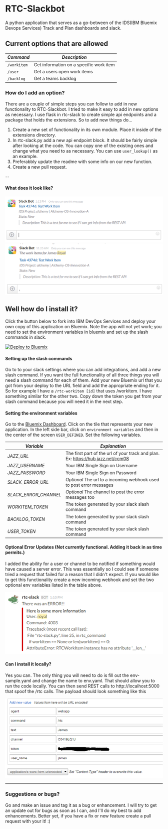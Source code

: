 # RTC-Slackbot
A python application that serves as a go-between of the IDS(IBM Bluemix Devops Services) Track and Plan dashboards and slack.

## Current options that are allowed

| *Command*   | *Description* |
|------------|-----------------|
| `/workitem` | Get information on a specific work item |
| `/user` | Get a users open work items | 
| `/backlog` | Get a teams backlog | 


### How do I add an option?

There are a couple of simple steps you can follow to add in new functionality to RTC-Slackbot. I tried to make it easy to add in new options as necessary. I use flask in rtc-slack to create simple api endpoints and a package that holds the extensions. So to add new things do...

1. Create a new set of functionality in its own module. Place it inside of the extensions directory.
2. In rtc-slack.py add a new api endpoint block. It should be fairly simple after looking at the code. You can copy one of the existing ones and change what you need to as necessary. You can use `user_lookup()` as an example.
3. Preferabbly update the readme with some info on our new function.
4. Create a new pull request.

--
#### What does it look like?

![`/rtc 43746`](images/single-workitem.PNG "`/rtc 43746`")
![`/rtc-user James Royal`](images/user-workitems.PNG "`/rtc-user James Royal`")

## Well how do I install it?

Click the button below to fork into IBM DevOps Services and deploy your own copy of this application on Bluemix. Note the app will not yet work; you need to set the environment variables in bluemix and set up the slash commands in slack.

[![Deploy to Bluemix](https://bluemix.net/deploy/button.png)](https://bluemix.net/deploy?repository=https://github.com/jroyal/RTC-Slackbot.git)

#### Setting up the slash commands

Go to to your slack settings where you can add integrations, and add a new slash command. If you want the full functionality of all three things you will need a slash command for each of them. Add your new Bluemix url that you got from your deploy to the URL field and add the appropriate ending for it. So for example I have a `/rtc-workitem [id]` that uses <bluemix-url>/workitem. I have something similar for the other two. Copy down the token you get from your slash command because you will need it in the next step. 

#### Setting the environment variables

Go to the [Bluemix Dashboard](https://console.ng.bluemix.net/?ace_base=true). Click on the tile that represents your new application. In the left side bar, click on `environment variables` and then in the center of the screen `USER_DEFINED`. Set the following variables.

| *Variable*   | *Explanation* |
|------------|----------------------------------------------------|
| *JAZZ_URL* | The first part of the url of your track and plan. Ex: https://hub.jazz.net/ccm08   |
| *JAZZ_USERNAME* | Your IBM Single Sign on Username   |
| *JAZZ_PASSWORD* | Your IBM Single Sign on Password   |
| *SLACK_ERROR_URL* | *Optional* The url to a incoming webhook used to post error messages   |
| *SLACK_ERROR_CHANNEL* | *Optional* The channel to post the error messages too   |
| *WORKITEM_TOKEN* | The token generated by your slack slash command   |
| *BACKLOG_TOKEN* | The token generated by your slack slash command   |
| *USER_TOKEN* | The token generated by your slack slash command   |

#### Optional Error Updates (Not currently functional. Adding it back in as time permits.)

I added the ability for a user or channel to be notified if something would have caused a server error. This was essentially so I could see if someone tried a request that failed for a reason that I didn't expect. If you would like to get this functionality create a new incoming webhook and set the two optional env variables listed in the table above.


![error](images/admin_error.PNG "error")


#### Can I install it locally?

Yes you can. The only thing you will need to do is fill out the env-sample.yaml and change the name to env.yaml. That should allow you to run the code locally. You can then send REST calls to http://localhost:5000 that spoof the /rtc calls. The payload should look something like this

![payload](images/spoof-payload.PNG "payload")

-----

### Suggestions or bugs?

Go and make an issue and tag it as a bug or enhancement. I will try to get an update out for bugs as soon as I can, and I'll do my best to add enhancements. Better yet, if you have a fix or new feature create a pull request with your it! :)


